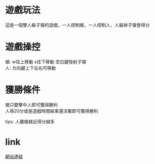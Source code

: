 # 遊戲玩法
這是一個雙人躲子彈的遊戲，一人控制槍，一人控制人，人躲掉子彈會得分
# 遊戲操控
槍: w往上移動
    s往下移動
    空白鍵發射子彈
<br/>
人: 方向鍵上下左右可移動
# 獲勝條件
槍只要擊中人即可獲得勝利
<br/>
人得20分或是遊戲時間結束還活著即可獲得勝利

tips: 人離槍越近得分越多
# link
<a href="https://yuan0337.github.io/shooting-game/game/main">網站連結</a>
